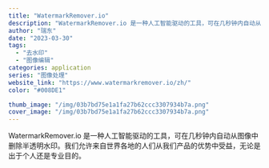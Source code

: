 ```yaml
---
title: "WatermarkRemover.io"
description: "WatermarkRemover.io 是一种人工智能驱动的工具，可在几秒钟内自动从图像中删除半透明水印。我们允许来自世"
author: "瑞东"
date: "2023-03-30"
tags:
  - "去水印"
  - "图像编辑"
categories: application
series: "图像处理"
website_link: "https://www.watermarkremover.io/zh/"
color: "#008DE1"

thumb_image: "/img/03b7bd75e1a1fa27b62ccc3307934b7a.png"
cover_image: "/img/03b7bd75e1a1fa27b62ccc3307934b7a.png"
---
```


WatermarkRemover.io 是一种人工智能驱动的工具，可在几秒钟内自动从图像中删除半透明水印。我们允许来自世界各地的人们从我们产品的优势中受益，无论是出于个人还是专业目的。